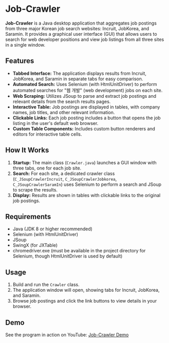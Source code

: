 # Job-Crawler

**Job-Crawler** is a Java desktop application that aggregates job postings from three major Korean job search websites: Incruit, JobKorea, and Saramin. It provides a graphical user interface (GUI) that allows users to search for web developer positions and view job listings from all three sites in a single window.

## Features

- **Tabbed Interface:** The application displays results from Incruit, JobKorea, and Saramin in separate tabs for easy comparison.
- **Automated Search:** Uses Selenium (with HtmlUnitDriver) to perform automated searches for "웹 개발" (web development) jobs on each site.
- **Web Scraping:** Utilizes JSoup to parse and extract job postings and relevant details from the search results pages.
- **Interactive Table:** Job postings are displayed in tables, with company names, job titles, and other relevant information.
- **Clickable Links:** Each job posting includes a button that opens the job listing in the user's default web browser.
- **Custom Table Components:** Includes custom button renderers and editors for interactive table cells.

## How It Works

1. **Startup:** The main class (`Crawler.java`) launches a GUI window with three tabs, one for each job site.
2. **Search:** For each site, a dedicated crawler class (`C_JSoupCrawlerIncruit`, `C_JSoupCrawlerJobkorea`, `C_JSoupCrawlerSaramIn`) uses Selenium to perform a search and JSoup to scrape the results.
3. **Display:** Results are shown in tables with clickable links to the original job postings.

## Requirements

- Java (JDK 8 or higher recommended)
- Selenium (with HtmlUnitDriver)
- JSoup
- SwingX (for JXTable)
- chromedriver.exe (must be available in the project directory for Selenium, though HtmlUnitDriver is used by default)

## Usage

1. Build and run the `Crawler` class.
2. The application window will open, showing tabs for Incruit, JobKorea, and Saramin.
3. Browse job postings and click the link buttons to view details in your browser.

## Demo

See the program in action on YouTube: [Job-Crawler Demo](https://youtu.be/sGvSVWuud5U?si=N6uEqQipM4raKotz&t=221)
